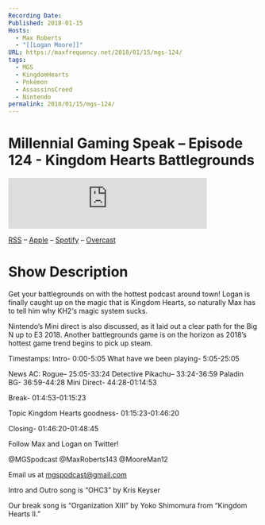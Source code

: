 ```yaml
---
Recording Date: 
Published: 2018-01-15
Hosts:
  - Max Roberts
  - "[[Logan Moore]]"
URL: https://maxfrequency.net/2018/01/15/mgs-124/
tags:
  - MGS
  - KingdomHearts
  - Pokémon
  - AssassinsCreed
  - Nintendo
permalink: 2018/01/15/mgs-124/
---
```

# Millennial Gaming Speak – Episode 124 - Kingdom Hearts Battlegrounds

<iframe src="https://podcasters.spotify.com/pod/show/millennialgamingspeak/embed/episodes/Episode-124-Kingdom-Hearts-Battlegrounds-e1adhpl/a-a6ts401" height="102px" width="400px" frameborder="0" scrolling="no"></iframe>

[RSS](https://anchor.fm/s/74aa3858/podcast/rss) – [Apple](https://podcasts.apple.com/us/podcast/episode-3-gdc-wrap-up/id1000915981?i=1000542222515) – [Spotify](https://open.spotify.com/episode/7wePXT4Bt22LWifVLx3n8y) – [Overcast](https://overcast.fm/+EtIgeWxEU)
# Show Description

Get your battlegrounds on with the hottest podcast around town! Logan is finally caught up on the magic that is Kingdom Hearts, so naturally Max has to tell him why KH2‘s magic system sucks.

Nintendo’s Mini direct is also discussed, as it laid out a clear path for the Big N up to E3 2018. Another battlegrounds game is on the horizon as 2018’s hottest game trend begins to pick up steam.

Timestamps:
Intro- 0:00-5:05
What have we been playing- 5:05-25:05

News
AC: Rogue– 25:05-33:24
Detective Pikachu– 33:24-36:59
Paladin BG- 36:59-44:28
Mini Direct- 44:28-01:14:53

Break- 01:4:53-01:15:23

Topic
Kingdom Hearts goodness- 01:15:23-01:46:20

Closing- 01:46:20-01:48:45

Follow Max and Logan on Twitter!

@MGSpodcast
@MaxRoberts143
@MooreMan12

Email us at mgspodcast@gmail.com

Intro and Outro song is “OHC3” by Kris Keyser

Our break song is “Organization XIII” by Yoko Shimomura from “Kingdom Hearts II.”